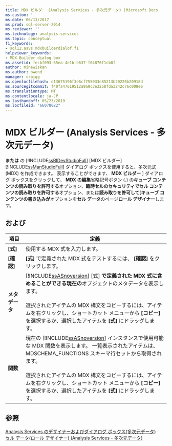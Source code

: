 ```yaml
---
title: MDX ビルダー (Analysis Services - 多次元データ) |Microsoft Docs
ms.custom: ''
ms.date: 06/13/2017
ms.prod: sql-server-2014
ms.reviewer: ''
ms.technology: analysis-services
ms.topic: conceptual
f1_keywords:
- sql12.asvs.mdxbuilderdialof.f1
helpviewer_keywords:
- MDX Builder dialog box
ms.assetid: fecbf093-65ea-4e1b-b637-f04876f1cb0f
author: minewiskan
ms.author: owend
manager: craigg
ms.openlocfilehash: d13675196f3e6cf755033e85213b20220b20918d
ms.sourcegitcommit: f40fa47619512a9a9c3e3258fda3242c76c008e6
ms.translationtype: MT
ms.contentlocale: ja-JP
ms.lasthandoff: 05/23/2019
ms.locfileid: "66078022"
---
```

# <a name="mdx-builder-analysis-services---multidimensional-data"></a>MDX ビルダー (Analysis Services - 多次元データ)
  **または** の [!INCLUDE[ssBIDevStudioFull](../includes/ssbidevstudiofull-md.md)] [MDX ビルダー] [!INCLUDE[ssManStudioFull](../includes/ssmanstudiofull-md.md)] ダイアログ ボックスを使用すると、多次元式 (MDX) を作成できます。 表示することができます、 **MDX ビルダー** ] ダイアログ ボックスをクリックして、 **MDX の編集**省略記号ボタン (**.**) の**キューブ コンテンツの読み取りを許可する**オプション、**臨時セルのセキュリティでセル コンテンツの読み取りを許可する**オプション、または**読み取りを許可して[キューブ コンテンツの書き込みが**オプションを**セル データ**のページ**ロール デザイナー**します。  
  
## <a name="options"></a>および  
  
|項目|定義|  
|----------|----------------|  
|**[式]**|使用する MDX 式を入力します。|  
|**[確認]**|**[式]** で定義された MDX 式をテストするには、 **[確認]** をクリックします。|  
|**メタデータ**|[!INCLUDE[ssASnoversion](../includes/ssasnoversion-md.md)] [式] **で定義された MDX 式に含めることができる現在の**オブジェクトのメタデータを表示します。<br /><br /> 選択されたアイテムの MDX 構文をコピーするには、アイテムを右クリックし、ショートカット メニューから **[コピー]** を選択するか、選択したアイテムを **[式]** にドラッグします。|  
|**関数**|現在の [!INCLUDE[ssASnoversion](../includes/ssasnoversion-md.md)] インスタンスで使用可能な MDX 関数を表示します。 一覧表示されたアイテムは、MDSCHEMA_FUNCTIONS スキーマ行セットから取得されます。<br /><br /> 選択されたアイテムの MDX 構文をコピーするには、アイテムを右クリックし、ショートカット メニューから **[コピー]** を選択するか、選択したアイテムを **[式]** にドラッグします。|  
  
## <a name="see-also"></a>参照  
 [Analysis Services のデザイナーおよびダイアログ ボックス&#40;多次元データ&#41;](analysis-services-designers-and-dialog-boxes-multidimensional-data.md)   
 [セル データ&#40;ロール デザイナー&#41; &#40;Analysis Services - 多次元データ&#41;](https://msdn.microsoft.com/library/ms177279(v=sql.120).aspx)  
  
  
